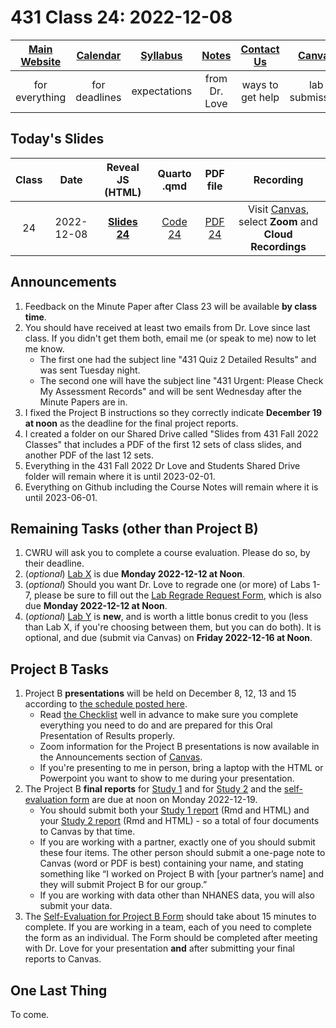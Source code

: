 # 431 Class 24: 2022-12-08

[Main Website](https://thomaselove.github.io/431-2022/) | [Calendar](https://thomaselove.github.io/431-2022/calendar.html) | [Syllabus](https://thomaselove.github.io/431-syllabus-2022/) | [Notes](https://thomaselove.github.io/431-notes/) | [Contact Us](https://thomaselove.github.io/431-2022/contact.html) | [Canvas](https://canvas.case.edu) | [Data and Code](https://github.com/THOMASELOVE/431-data)
:-----------: | :--------------: | :----------: | :---------: | :-------------: | :-----------: | :------------:
for everything | for deadlines | expectations | from Dr. Love | ways to get help | lab submission | for downloads

## Today's Slides

Class | Date | Reveal JS (HTML) | Quarto .qmd | PDF file | Recording
:---: | :--------: | :------: | :------: | :--------: | :-------------:
24 | 2022-12-08 | **[Slides 24](https://thomaselove.github.io/431-slides-2022/class24.html)** | [Code 24](https://thomaselove.github.io/431-slides-2022/class24.qmd) | [PDF 24](431%20Class%2024.pdf) | Visit [Canvas](https://canvas.case.edu/), select **Zoom** and **Cloud Recordings**

## Announcements

1. Feedback on the Minute Paper after Class 23 will be available **by class time**.
2. You should have received at least two emails from Dr. Love since last class. If you didn't get them both, email me (or speak to me) now to let me know.
    - The first one had the subject line "431 Quiz 2 Detailed Results" and was sent Tuesday night.
    - The second one will have the subject line "431 Urgent: Please Check My Assessment Records" and will be sent Wednesday after the Minute Papers are in.
3. I fixed the Project B instructions so they correctly indicate **December 19 at noon** as the deadline for the final project reports.
4. I created a folder on our Shared Drive called "Slides from 431 Fall 2022 Classes" that includes a PDF of the first 12 sets of class slides, and another PDF of the last 12 sets. 
5. Everything in the 431 Fall 2022 Dr Love and Students Shared Drive folder will remain where it is until 2023-02-01.
6. Everything on Github including the Course Notes will remain where it is until 2023-06-01.

## Remaining Tasks (other than Project B)

1. CWRU will ask you to complete a course evaluation. Please do so, by their deadline.
2. (*optional*) [Lab X](https://github.com/THOMASELOVE/431-labs-2022/blob/main/labX.md) is due **Monday 2022-12-12 at Noon**.
3. (*optional*) Should you want Dr. Love to regrade one (or more) of Labs 1-7, please be sure to fill out the [Lab Regrade Request Form](https://bit.ly/431-2022-lab-regrade-requests), which is also due **Monday 2022-12-12 at Noon**.
4. (*optional*) [Lab Y](https://github.com/THOMASELOVE/431-labs-2022/blob/main/labY.md) is **new**, and is worth a little bonus credit to you (less than Lab X, if you're choosing between them, but you can do both). It is optional, and due (submit via Canvas) on **Friday 2022-12-16 at Noon**.

## Project B Tasks

1. Project B **presentations** will be held on December 8, 12, 13 and 15 according to [the schedule posted here](https://github.com/THOMASELOVE/431-classes-2022/blob/main/projectB/schedule.md). 
    - Read [the Checklist](https://thomaselove.github.io/431-projectB-2022/checklist.html) well in advance to make sure you complete everything you need to do and are prepared for this Oral Presentation of Results properly.
    - Zoom information for the Project B presentations is now available in the Announcements section of [Canvas](https://canvas.case.edu/).
    - If you're presenting to me in person, bring a laptop with the HTML or Powerpoint you want to show to me during your presentation.
2. The Project B **final reports** for [Study 1](https://thomaselove.github.io/431-projectB-2022/study1b.html) and for [Study 2](https://thomaselove.github.io/431-projectB-2022/study2b.html) and the [self-evaluation form](https://bit.ly/431-2022-projectB-self-evaluation) are due at noon on Monday 2022-12-19. 
    - You should submit both your [Study 1 report](https://thomaselove.github.io/431-projectB-2022/study1b.html) (Rmd and HTML) and your [Study 2 report](https://thomaselove.github.io/431-projectB-2022/study2b.html) (Rmd and HTML) - so a total of four documents to Canvas by that time. 
    - If you are working with a partner, exactly one of you should submit these four items. The other person should submit a one-page note to Canvas (word or PDF is best) containing your name, and stating something like “I worked on Project B with [your partner’s name] and they will submit Project B for our group.”
    - If you are working with data other than NHANES data, you will also submit your data.
3. The [Self-Evaluation for Project B Form](https://bit.ly/431-2022-projectB-self-evaluation) should take about 15 minutes to complete. If you are working in a team, each of you need to complete the form as an individual. The Form should be completed after meeting with Dr. Love for your presentation **and** after submitting your final reports to Canvas.

## One Last Thing

To come.
